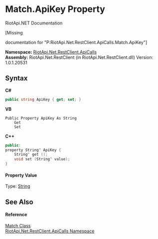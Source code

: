 # Match.ApiKey Property 
RiotApi.NET Documentation 

\[Missing <summary> documentation for "P:RiotApi.Net.RestClient.ApiCalls.Match.ApiKey"\]

**Namespace:**&nbsp;<a href="ce503962-9d76-4097-585e-86aa8997f5c3">RiotApi.Net.RestClient.ApiCalls</a><br />**Assembly:**&nbsp;RiotApi.Net.RestClient (in RiotApi.Net.RestClient.dll) Version: 1.0.1.20531

## Syntax

**C#**<br />
``` C#
public string ApiKey { get; set; }
```

**VB**<br />
``` VB
Public Property ApiKey As String
	Get
	Set
```

**C++**<br />
``` C++
public:
property String^ ApiKey {
	String^ get ();
	void set (String^ value);
}
```


#### Property Value
Type: <a href="http://msdn2.microsoft.com/en-us/library/s1wwdcbf" target="_blank">String</a>

## See Also


#### Reference
<a href="523fe4af-a803-7743-9bbf-e0e56666cf23">Match Class</a><br /><a href="ce503962-9d76-4097-585e-86aa8997f5c3">RiotApi.Net.RestClient.ApiCalls Namespace</a><br />